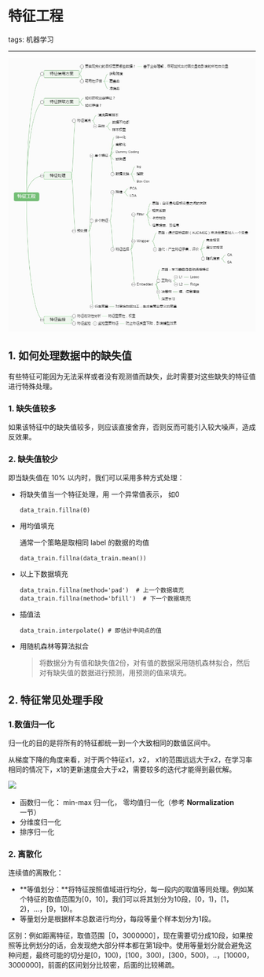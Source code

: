 # 特征工程

tags: 机器学习

---

![8.数据清洗与特征处理](..\img\8.数据清洗与特征处理.jpg)

## 1. 如何处理数据中的缺失值

有些特征可能因为无法采样或者没有观测值而缺失，此时需要对这些缺失的特征值进行特殊处理。

### 1. 缺失值较多

如果该特征中的缺失值较多，则应该直接舍弃，否则反而可能引入较大噪声，造成反效果。

### 2. 缺失值较少

即当缺失值在 10% 以内时，我们可以采用多种方式处理：

- 将缺失值当一个特征处理，用 一个异常值表示， 如0

  ```
  data_train.fillna(0) 
  ```

- 用均值填充

  通常一个策略是取相同 label 的数据的均值

  ```
  data_train.fillna(data_train.mean()) 
  ```

- 以上下数据填充

  ```
  data_train.fillna(method='pad')  # 上一个数据填充
  data_train.fillna(method='bfill')  # 下一个数据填充
  ```

- 插值法

  ```
  data_train.interpolate() # 即估计中间点的值
  ```

- 用随机森林等算法拟合

  > 将数据分为有值和缺失值2份，对有值的数据采用随机森林拟合，然后对有缺失值的数据进行预测，用预测的值来填充。

## 2.  特征常见处理手段

### 1.数值归一化

归一化的目的是将所有的特征都统一到一个大致相同的数值区间中。

从梯度下降的角度来看，对于两个特征x1，x2， x1的范围远远大于x2，在学习率相同的情况下，x1的更新速度会大于x2，需要较多的迭代才能得到最优解。

![](http://ww1.sinaimg.cn/large/006gOeiSly1g0r7bxl5kfj30ie0a840y.jpg)

- 函数归一化： min-max 归一化， 零均值归一化（参考 **Normalization** 一节）
- 分维度归一化
- 排序归一化

### 2. 离散化

连续值的离散化：

- **等值划分：**将特征按照值域进行均分，每一段内的取值等同处理。例如某个特征的取值范围为[0，10]，我们可以将其划分为10段，[0，1)，[1，2)，...，[9，10)。
- 等量划分是根据样本总数进行均分，每段等量个样本划分为1段。

区别：例如距离特征，取值范围［0，3000000］，现在需要切分成10段，如果按照等比例划分的话，会发现绝大部分样本都在第1段中。使用等量划分就会避免这种问题，最终可能的切分是[0，100)，[100，300)，[300，500)，..，[10000，3000000]，前面的区间划分比较密，后面的比较稀疏。

